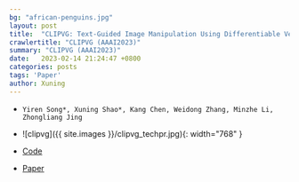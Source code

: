 ```yaml
---
bg: "african-penguins.jpg"
layout: post
title:  "CLIPVG: Text-Guided Image Manipulation Using Differentiable Vector Graphics (AAAI 2023)"
crawlertitle: "CLIPVG (AAAI2023)"
summary: "CLIPVG (AAAI2023)"
date:   2023-02-14 21:24:47 +0800
categories: posts
tags: 'Paper'
author: Xuning
---
```


- `Yiren Song*, Xuning Shao*, Kang Chen, Weidong Zhang, Minzhe Li, Zhongliang Jing`
- ![clipvg]({{ site.images }}/clipvg_techpr.jpg){: width="768" }

- [Code](https://github.com/NetEase-GameAI/clipvg)

- [Paper](https://arxiv.org/abs/2212.02122)


